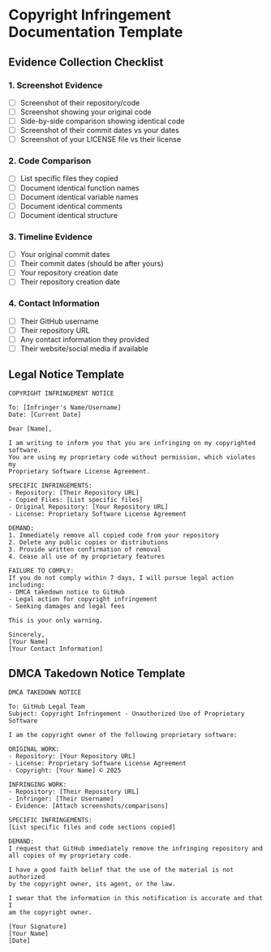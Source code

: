 # Copyright Infringement Documentation Template

## Evidence Collection Checklist

### **1. Screenshot Evidence**
- [ ] Screenshot of their repository/code
- [ ] Screenshot showing your original code
- [ ] Side-by-side comparison showing identical code
- [ ] Screenshot of their commit dates vs your dates
- [ ] Screenshot of your LICENSE file vs their license

### **2. Code Comparison**
- [ ] List specific files they copied
- [ ] Document identical function names
- [ ] Document identical variable names
- [ ] Document identical comments
- [ ] Document identical structure

### **3. Timeline Evidence**
- [ ] Your original commit dates
- [ ] Their commit dates (should be after yours)
- [ ] Your repository creation date
- [ ] Their repository creation date

### **4. Contact Information**
- [ ] Their GitHub username
- [ ] Their repository URL
- [ ] Any contact information they provided
- [ ] Their website/social media if available

## Legal Notice Template

```
COPYRIGHT INFRINGEMENT NOTICE

To: [Infringer's Name/Username]
Date: [Current Date]

Dear [Name],

I am writing to inform you that you are infringing on my copyrighted software. 
You are using my proprietary code without permission, which violates my 
Proprietary Software License Agreement.

SPECIFIC INFRINGEMENTS:
- Repository: [Their Repository URL]
- Copied Files: [List specific files]
- Original Repository: [Your Repository URL]
- License: Proprietary Software License Agreement

DEMAND:
1. Immediately remove all copied code from your repository
2. Delete any public copies or distributions
3. Provide written confirmation of removal
4. Cease all use of my proprietary features

FAILURE TO COMPLY:
If you do not comply within 7 days, I will pursue legal action including:
- DMCA takedown notice to GitHub
- Legal action for copyright infringement
- Seeking damages and legal fees

This is your only warning.

Sincerely,
[Your Name]
[Your Contact Information]
```

## DMCA Takedown Notice Template

```
DMCA TAKEDOWN NOTICE

To: GitHub Legal Team
Subject: Copyright Infringement - Unauthorized Use of Proprietary Software

I am the copyright owner of the following proprietary software:

ORIGINAL WORK:
- Repository: [Your Repository URL]
- License: Proprietary Software License Agreement
- Copyright: [Your Name] © 2025

INFRINGING WORK:
- Repository: [Their Repository URL]
- Infringer: [Their Username]
- Evidence: [Attach screenshots/comparisons]

SPECIFIC INFRINGEMENTS:
[List specific files and code sections copied]

DEMAND:
I request that GitHub immediately remove the infringing repository and 
all copies of my proprietary code.

I have a good faith belief that the use of the material is not authorized 
by the copyright owner, its agent, or the law.

I swear that the information in this notification is accurate and that I 
am the copyright owner.

[Your Signature]
[Your Name]
[Date]
```
